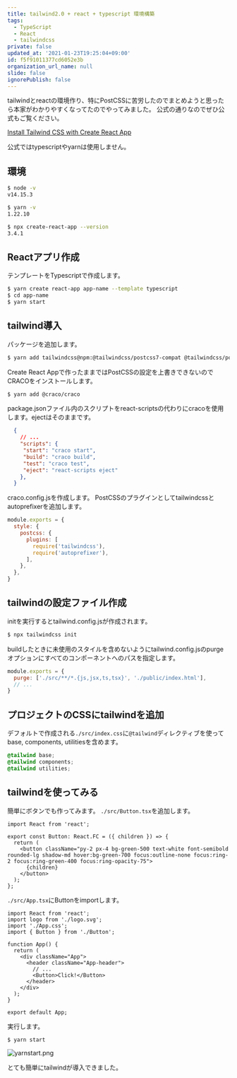 ```yaml
---
title: tailwind2.0 + react + typescript 環境構築
tags:
  - TypeScript
  - React
  - tailwindcss
private: false
updated_at: '2021-01-23T19:25:04+09:00'
id: f5f91011377cd6052e3b
organization_url_name: null
slide: false
ignorePublish: false
---
```

tailwindとreactの環境作り、特にPostCSSに苦労したのでまとめようと思ったら本家がわかりやすくなってたのでやってみました。
公式の通りなのでぜひ公式もご覧ください。

[Install Tailwind CSS with Create React App](https://tailwindcss.com/docs/guides/create-react-app)

公式ではtypescriptやyarnは使用しません。

## 環境
```bash
$ node -v
v14.15.3

$ yarn -v
1.22.10

$ npx create-react-app --version
3.4.1
```

## Reactアプリ作成
テンプレートをTypescriptで作成します。

```bash
$ yarn create react-app app-name --template typescript
$ cd app-name
$ yarn start
```

## tailwind導入
パッケージを追加します。

```bash
$ yarn add tailwindcss@npm:@tailwindcss/postcss7-compat @tailwindcss/postcss7-compat postcss@^7 autoprefixer@^9
```

Create React Appで作ったままではPostCSSの設定を上書きできないのでCRACOをインストールします。

```bash
$ yarn add @craco/craco
```

package.jsonファイル内のスクリプトをreact-scriptsの代わりにcracoを使用します。ejectはそのままです。

```json
  {
    // ...
    "scripts": {
     "start": "craco start",
     "build": "craco build",
     "test": "craco test",
     "eject": "react-scripts eject"
    },
  }
```

craco.config.jsを作成します。
PostCSSのプラグインとしてtailwindcssとautoprefixerを追加します。

```js
module.exports = {
  style: {
    postcss: {
      plugins: [
        require('tailwindcss'),
        require('autoprefixer'),
      ],
    },
  },
}
```

## tailwindの設定ファイル作成

initを実行するとtailwind.config.jsが作成されます。

```bash
$ npx tailwindcss init
```

buildしたときに未使用のスタイルを含めないようにtailwind.config.jsのpurgeオプションにすべてのコンポーネントへのパスを指定します。

```js
module.exports = {
  purge: ['./src/**/*.{js,jsx,ts,tsx}', './public/index.html'],
  // ...
}
```

## プロジェクトのCSSにtailwindを追加
デフォルトで作成される`./src/index.css`に`@tailwind`ディレクティブを使ってbase, components, utilitiesを含めます。

```css
@tailwind base;
@tailwind components;
@tailwind utilities;
```

## tailwindを使ってみる
簡単にボタンでも作ってみます。
`./src/Button.tsx`を追加します。

```tsx
import React from 'react';

export const Button: React.FC = ({ children }) => {
  return (
    <button className="py-2 px-4 bg-green-500 text-white font-semibold rounded-lg shadow-md hover:bg-green-700 focus:outline-none focus:ring-2 focus:ring-green-400 focus:ring-opacity-75">
      {children}
    </button>
  );
};
```

`./src/App.tsx`にButtonをimportします。

```tsx
import React from 'react';
import logo from './logo.svg';
import './App.css';
import { Button } from './Button';

function App() {
  return (
    <div className="App">
      <header className="App-header">
        // ...
        <Button>Click!</Button>
      </header>
    </div>
  );
}

export default App;
```

実行します。

```bash
$ yarn start
```

![yarnstart.png](https://qiita-image-store.s3.ap-northeast-1.amazonaws.com/0/114149/488635e4-a453-2515-b30c-0520cb39ee4c.png)

とても簡単にtailwindが導入できました。
